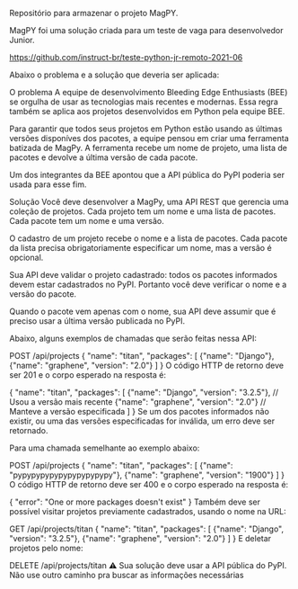 Repositório para armazenar o projeto MagPY.

MagPY foi uma solução criada para um teste de vaga para desenvolvedor Junior.

https://github.com/instruct-br/teste-python-jr-remoto-2021-06

Abaixo o problema e a solução que deveria ser aplicada:

O problema A equipe de desenvolvimento Bleeding Edge Enthusiasts (BEE) se orgulha de usar as tecnologias mais recentes e modernas. Essa regra também se aplica aos projetos desenvolvidos em Python pela equipe BEE.

Para garantir que todos seus projetos em Python estão usando as últimas versões disponíves dos pacotes, a equipe pensou em criar uma ferramenta batizada de MagPy. A ferramenta recebe um nome de projeto, uma lista de pacotes e devolve a última versão de cada pacote.

Um dos integrantes da BEE apontou que a API pública do PyPI poderia ser usada para esse fim.

Solução Você deve desenvolver a MagPy, uma API REST que gerencia uma coleção de projetos. Cada projeto tem um nome e uma lista de pacotes. Cada pacote tem um nome e uma versão.

O cadastro de um projeto recebe o nome e a lista de pacotes. Cada pacote da lista precisa obrigatoriamente especificar um nome, mas a versão é opcional.

Sua API deve validar o projeto cadastrado: todos os pacotes informados devem estar cadastrados no PyPI. Portanto você deve verificar o nome e a versão do pacote.

Quando o pacote vem apenas com o nome, sua API deve assumir que é preciso usar a última versão publicada no PyPI.

Abaixo, alguns exemplos de chamadas que serão feitas nessa API:

POST /api/projects { "name": "titan", "packages": [ {"name": "Django"}, {"name": "graphene", "version": "2.0"} ] } O código HTTP de retorno deve ser 201 e o corpo esperado na resposta é:

{ "name": "titan", "packages": [ {"name": "Django", "version": "3.2.5"}, // Usou a versão mais recente {"name": "graphene", "version": "2.0"} // Manteve a versão especificada ] } Se um dos pacotes informados não existir, ou uma das versões especificadas for inválida, um erro deve ser retornado.

Para uma chamada semelhante ao exemplo abaixo:

POST /api/projects { "name": "titan", "packages": [ {"name": "pypypypypypypypypypypy"}, {"name": "graphene", "version": "1900"} ] } O código HTTP de retorno deve ser 400 e o corpo esperado na resposta é:

{ "error": "One or more packages doesn't exist" } Também deve ser possível visitar projetos previamente cadastrados, usando o nome na URL:

GET /api/projects/titan { "name": "titan", "packages": [ {"name": "Django", "version": "3.2.5"}, {"name": "graphene", "version": "2.0"} ] } E deletar projetos pelo nome:

DELETE /api/projects/titan ⚠️ Sua solução deve usar a API pública do PyPI. Não use outro caminho pra buscar as informações necessárias

